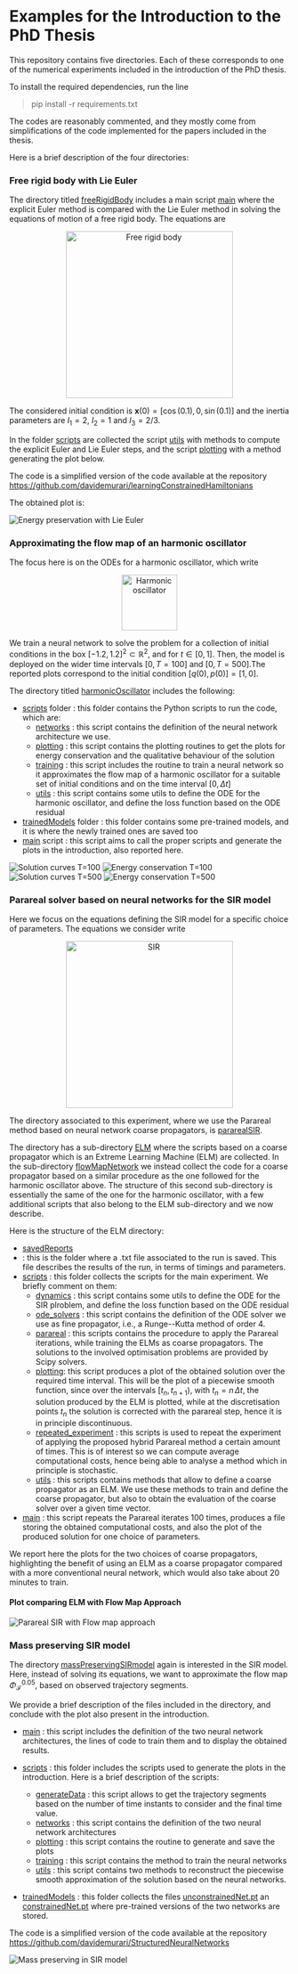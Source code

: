 # Examples for the Introduction to the PhD Thesis

This repository contains five directories. Each of these corresponds to one of the numerical experiments included in the introduction of the PhD thesis. 

To install the required dependencies, run the line
> pip install -r requirements.txt

The codes are reasonably commented, and they mostly come from simplifications of the code implemented for the papers included in the thesis. 

Here is a brief description of the four directories:
  
### Free rigid body with Lie Euler

The directory titled [freeRigidBody](freeRigidBody) includes a main script [main](freeRigidBody/main.py) where the explicit Euler method is compared with the Lie Euler method in solving the equations of motion of a free rigid body. The equations are

<p style="text-align: center"><img src="plotsIntroduction/freeRigidBody.png" alt="Free rigid body" style="width:300px;"/>


The considered initial condition is $\mathbf{x}(0) = [\cos{(0.1)},0,\sin{(0.1)}]$ and the inertia parameters are $I_1=2$, $I_2=1$ and $I_3=2/3$.

In the folder [scripts](freeRigidBody/scripts/) are collected the script [utils](freeRigidBody/scripts/utils.py) with methods to compute the explicit Euler and Lie Euler steps, and the script [plotting](freeRigidBody/scripts/plotting.py) with a method generating the plot below.

The code is a simplified version of the code available at the repository https://github.com/davidemurari/learningConstrainedHamiltonians

The obtained plot is:

![Energy preservation with Lie Euler](plotsIntroduction/EnergyPreservation.png)



### Approximating the flow map of an harmonic oscillator

The focus here is on the ODEs for a harmonic oscillator, which write

<p style="text-align: center"><img src="plotsIntroduction/oscillator.png" alt="Harmonic oscillator" style="width:100px;"/>

We train a neural network to solve the problem for a collection of initial conditions in the box $[-1.2,1.2]^2\subset\mathbb{R}^2$, and for $t\in [0,1]$. Then, the model is deployed on the wider time intervals $[0,T=100]$ and $[0,T=500]$.The reported plots correspond to the initial condition $[q(0),p(0)]=[1,0]$.

The directory titled [harmonicOscillator](harmonicOscillator) includes the following:
- [scripts](https://github.com/davidemurari/examplesIntroduction/tree/main/harmonicOscillator/scripts) folder : this folder contains the Python scripts to run the code, which are:
    - [networks](https://github.com/davidemurari/examplesIntroduction/tree/main/harmonicOscillator/scripts/networks.py) : this script contains the definition of the neural network architecture we use.
    - [plotting](https://github.com/davidemurari/examplesIntroduction/tree/main/harmonicOscillator/scripts/plotting.py) : this script contains the plotting routines to get the plots for energy conservation and the qualitative behaviour of the solution
    - [training](https://github.com/davidemurari/examplesIntroduction/tree/main/harmonicOscillator/scripts/training.py) : this script includes the routine to train a neural network so it approximates the flow map of a harmonic oscillator for a suitable set of initial conditions and on the time interval $[0,\Delta t]$
    - [utils](https://github.com/davidemurari/examplesIntroduction/tree/main/harmonicOscillator/scripts/utils.py) : this script contains some utils to define the ODE for the harmonic oscillator, and define the loss function based on the ODE residual
- [trainedModels](https://github.com/davidemurari/examplesIntroduction/tree/main/harmonicOscillator/trainedModels) folder : this folder contains some pre-trained models, and it is where the newly trained ones are saved too
- [main](https://github.com/davidemurari/examplesIntroduction/tree/main/harmonicOscillator/main.py) script : this script aims to call the proper scripts and generate the plots in the introduction, also reported here.

![Solution curves T=100](plotsIntroduction/solution_curves_T100.png)
![Energy conservation T=100](plotsIntroduction/energy_variation_T100.png)
![Solution curves T=500](plotsIntroduction/solution_curves_T500.png)
![Energy conservation T=500](plotsIntroduction/energy_variation_T500.png)

### Parareal solver based on neural networks for the SIR model

Here we focus on the equations defining the SIR model for a specific choice of parameters. The equations we consider write

<p style="text-align: center"><img src="plotsIntroduction/sir.png" alt="SIR" style="width:300px;"/>

The directory associated to this experiment, where we use the Parareal method based on neural network coarse propagators, is [pararealSIR](pararealSIR). 

The directory has a sub-directory [ELM](pararealSIR/ELM/) where the scripts based on a coarse propagator which is an Extreme Learning Machine (ELM) are collected. In the sub-directory [flowMapNetwork](pararealSIR/flowMapNetwork/) we instead collect the code for a coarse propagator based on a similar procedure as the one followed for the harmonic oscillator above. The structure of this second sub-directory is essentially the same of the one for the harmonic oscillator, with a few additional scripts that also belong to the ELM sub-directory and we now describe.

Here is the structure of the ELM directory:
- [savedReports](https://github.com/davidemurari/examplesIntroduction/tree/main/pararealSIR/ELM/savedReports/)
-  : this is the folder where a .txt file associated to the run is saved. This file describes the results of the run, in terms of timings and parameters.
- [scripts](https://github.com/davidemurari/examplesIntroduction/tree/main/pararealSIR/ELM/scripts/) : this folder collects the scripts for the main experiment. We briefly comment on them:
    - [dynamics](https://github.com/davidemurari/examplesIntroduction/tree/main/pararealSIR/ELM/scripts/dynamics.py) : this script contains some utils to define the ODE for the SIR plroblem, and define the loss function based on the ODE residual
    - [ode_solvers](https://github.com/davidemurari/examplesIntroduction/tree/main/pararealSIR/ELM/scripts/ode_solvers.py) : this script contains the definition of the ODE solver we use as fine propagator, i.e., a Runge--Kutta method of order 4.
    - [parareal](https://github.com/davidemurari/examplesIntroduction/tree/main/pararealSIR/ELM/scripts/parareal.py) : this scripts contains the procedure to apply the Parareal iterations, while training the ELMs as coarse propagators. The solutions to the involved optimisation problems are provided by Scipy solvers.
    - [plotting](https://github.com/davidemurari/examplesIntroduction/tree/main/pararealSIR/ELM/scripts/plotting.py): this script produces a plot of the obtained solution over the required time interval. This will be the plot of a piecewise smooth function, since over the intervals $[t_n,t_{n+1})$, with $t_n=n\,\Delta t$, the solution produced by the ELM is plotted, while at the discretisation points $t_n$ the solution is corrected with the parareal step, hence it is in principle discontinuous.
    - [repeated_experiment](https://github.com/davidemurari/examplesIntroduction/tree/main/pararealSIR/ELM/scripts/repeated_experiments.py) : this scripts is used to repeat the experiment of applying the proposed hybrid Parareal method a certain amount of times. This is of interest so we can compute average computational costs, hence being able to analyse a method which in principle is stochastic.
    - [utils](https://github.com/davidemurari/examplesIntroduction/tree/main/pararealSIR/ELM/scripts/utils.py) : this scripts contains methods that allow to define a coarse propagator as an ELM. We use these methods to train and define the coarse propagator, but also to obtain the evaluation of the coarse solver over a given time vector.
- [main](https://github.com/davidemurari/examplesIntroduction/blob/main/pararealSIR/ELM/main.py) : this script repeats the Parareal iterates 100 times, produces a file storing the obtained computational costs, and also the plot of the produced solution for one choice of parameters.

We report here the plots for the two choices of coarse propagators, highlighting the benefit of using an ELM as a coarse propagator compared with a more conventional neural network, which would also take about 20 minutes to train.

#### Plot comparing ELM with Flow Map Approach
![Parareal SIR with Flow map approach](plotsIntroduction/SIR_Plot_Intro.png)


### Mass preserving SIR model

The directory [massPreservingSIRmodel](/../../davidemurari/examplesIntroduction/tree/main/massPreservingSIRmodel) again is interested in the SIR model. Here, instead of solving its equations, we want to approximate the flow map $\Phi_{\mathcal{F}}^{0.05}$, based on observed trajectory segments.

We provide a brief description of the files included in the directory, and conclude with the plot also present in the introduction.
- [main](https://github.com/davidemurari/examplesIntroduction/blob/main/massPreservingSIRmodel/main.py) : this script includes the definition of the two neural network architectures, the lines of code to train them and to display the obtained results. 

- [scripts](https://github.com/davidemurari/examplesIntroduction/tree/main/massPreservingSIRmodel/scripts) : this folder includes the scripts used to generate the plots in the introduction. Here is a brief description of the scripts:
    - [generateData](https://github.com/davidemurari/examplesIntroduction/blob/main/massPreservingSIRmodel/scripts/generateData.py) : this script allows to get the trajectory segments based on the number of time instants to consider and the final time value.
    - [networks](https://github.com/davidemurari/examplesIntroduction/blob/main/massPreservingSIRmodel/scripts/networks.py) : this script contains the definition of the two neural network architectures
    - [plotting](https://github.com/davidemurari/examplesIntroduction/blob/main/massPreservingSIRmodel/scripts/plotting.py) : this script contains the routine to generate and save the plots
    - [training](https://github.com/davidemurari/examplesIntroduction/blob/main/massPreservingSIRmodel/scripts/training.py) : this script contains the method to train the neural networks
    - [utils](https://github.com/davidemurari/examplesIntroduction/blob/main/massPreservingSIRmodel/scripts/utils.py) : this script contains two methods to reconstruct the piecewise smooth approximation of the solution based on the neural networks.
- [trainedModels](https://github.com/davidemurari/examplesIntroduction/tree/main/massPreservingSIRmodel/trainedModels) : this folder collects the files [unconstrainedNet.pt](https://github.com/davidemurari/examplesIntroduction/blob/main/massPreservingSIRmodel/trainedModels/unconstrainedNet.pt) an [constrainedNet.pt](https://github.com/davidemurari/examplesIntroduction/blob/main/massPreservingSIRmodel/trainedModels/constrainedNet.pt) where pre-trained versions of the two networks are stored.

The code is a simplified version of the code available at the repository https://github.com/davidemurari/StructuredNeuralNetworks 

![Mass preserving in SIR model](plotsIntroduction/plotSIR_PINN.png)